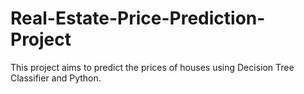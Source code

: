 # Real-Estate-Price-Prediction-Project
This project aims to predict the prices of houses using Decision Tree Classifier and Python.
